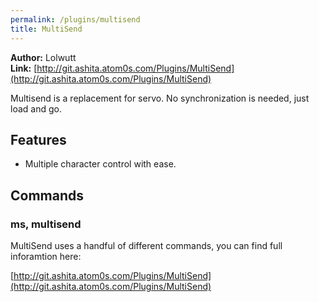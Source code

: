 ```yaml
---
permalink: /plugins/multisend
title: MultiSend
---
```


**Author:** Lolwutt<br/>
**Link:** [http://git.ashita.atom0s.com/Plugins/MultiSend](http://git.ashita.atom0s.com/Plugins/MultiSend)

Multisend is a replacement for servo. No synchronization is needed, just load and go.

## Features

  * Multiple character control with ease.

## Commands

### ms, multisend

MultiSend uses a handful of different commands, you can find full inforamtion here:

[http://git.ashita.atom0s.com/Plugins/MultiSend](http://git.ashita.atom0s.com/Plugins/MultiSend)

